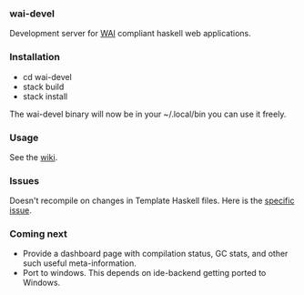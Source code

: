 ### wai-devel
Development server for [WAI] compliant haskell web applications.

### Installation
- cd wai-devel
- stack build
- stack install

The wai-devel binary will now be in your ~/.local/bin you can use it freely.


### Usage
See the [wiki].

### Issues
Doesn't recompile on changes in Template Haskell files. Here is the [specific issue].


### Coming next
- Provide a dashboard page with compilation status, GC stats, and other such useful meta-information.
- Port to windows. This depends on ide-backend getting ported to Windows.


[WAI]: http://www.yesodweb.com/book/web-application-interface
[wiki]: https://github.com/urbanslug/wai-devel/wiki
[specific issue]: https://github.com/fpco/ide-backend/issues/313
